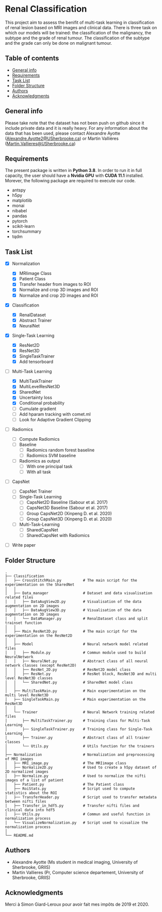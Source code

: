  # Renal Classification
This project aim to assess the benifit of multi-task learning in classification of renal lesion based on MRI images and clinical data. There is three task on which our models will be trained: the classification of the malignancy, the subtype and the grade of renal tumour. The classification of the subtype and the grade can only be done on malignant tumour.
 
 ## Table of contents
* [General info](#general-info)
* [Requirements](#requirements)
* [Task List](#task-list)
* [Folder Structure](#folder-structure)
* [Authors](#authors)
* [Acknowledgments](#acknowledgments)

## General info
Please take note that the dataset has not been push on github since it include private data and it is really heavy.
For any information about the data that has been used, please contact Alexandre Ayotte (Alexandre.Ayotte2@USherbrooke.ca) or Martin Vallières (Martin.Vallieres@USherbrooke.ca)

## Requirements
The present package is written in **Python 3.8**. In order to run it in full capacity, the user should have a **Nvidia GPU** with **CUDA 11.1** installed.
Morever, the following package are required to execute our code.

- antspy
- h5py
- matplotlib
- monai
- nibabel
- pandas
- pytorch
- scikit-learn
- torchsummary
- tqdm


## Task List
- [x] Normalization
  - [x] MRIimage Class
  - [x] Patient Class
  - [x] Transfer header from images to ROI
  - [x] Normalize and crop 3D images and ROI
  - [x] Normalize and crop 2D images and ROI
- [x] Classification 
  - [x] RenalDataset
  - [x] Abstract Trainer
  - [x] NeuralNet
- [x] Single-Task Learning
  - [x] ResNet2D
  - [x] ResNet3D
  - [x] SingleTaskTrainer
  - [x] Add tensorboard
- [ ] Multi-Task Learning
  - [x] MultiTaskTrainer
  - [x] MultiLevelResNet3D
  - [x] SharedNet
  - [x] Uncertainty loss
  - [x] Conditional probability
  - [ ] Cumulate gradient
  - [ ] Add hparam tracking with comet.ml
  - [ ] Look for Adaptive Gradient Clipping
- [ ] Radiomics
  - [ ] Compute Radiomics
  - [ ] Baseline
    - [ ] Radiomics random forest baseline
    - [ ] Radiomics SVM baseline
  - [ ] Radiomics as output
    - [ ] With one principal task
    - [ ] With all task
- [ ] CapsNet
  - [ ] CapsNet Trainer
  - [ ] Single-Task Learning
    - [ ] CapsNet2D Baseline (Sabour et al. 2017)
    - [ ] CapsNet3D Baseline (Sabour et al. 2017)
    - [ ] Group CapsNet2D (Xinpeng D. et al. 2020)
    - [ ] Group CapsNet3D (Xinpeng D. et al. 2020)
  - [ ] Multi-Task-Learning
    - [ ] SharedCapsNet
    - [ ] SharedCapsNet with Radiomics
- [ ] Write paper


## Folder Structure
 ```
.
├── Classification                         
│   ├── CrossStitchMain.py          # The main script for the experimentation on the SharedNet
│   │
│   ├── Data_manager                # Dataset and data visualisation related files
│   │   ├── DataAugView2D.py        # Visualisation of the data augmentation on 2D images
│   │   ├── DataAugView3D.py        # Visualisation of the data augmentation on 3D images
│   │   └── DataManager.py          # RenalDataset class and split trainset function
│   │
│   ├── Main_ResNet2D.py            # The main script for the experimentation on the ResNet2D
│   │
│   ├── Model                       # Neural network model related files
│   │   ├── Module.py               # Commun module used to build NeuralNetwork
│   │   ├── NeuralNet.py            # Abstract class of all neural network classes (except ResNet2D)
│   │   ├── ResNet_2D.py            # ResNet2D model class
│   │   ├── ResNet.py               # ResNet block, ResNet3D and multi level ResNet3D classes
│   │   └── SharedNet.py            # SharedNet model class
│   │
│   ├── MultiTaskMain.py            # Main experimentation on the multi level ResNet3D
│   ├── SingleTaskMain.py           # Main experimentation on the ResNet3D
│   │
│   └── Trainer                     # Neural Network training related files
│       ├── MultiTaskTrainer.py     # Training class for Multi-Task Learning
│       ├── SingleTaskTrainer.py    # Training class for Single-Task Learning
│       ├── Trainer.py              # Abstract class of all trainer classes
│       └── Utils.py                # Utils function for the trainers
│
├── Normalization                   # Normalization and preprocessing of MRI images
│   ├── MRI_image.py                # The MRIimage class
│   ├── Normalize2D.py              # Used to create a h5py dataset of 2D normalized images
│   ├── Normalize.py                # Used to normalize the nifti images of a list of patient
│   ├── Patient.py                  # The Patient class
│   ├── RoiStats.py                 # Script used to compute statistics about the ROI
│   ├── TransferHeader.py           # Script used to transfer metadata between nifti files
│   ├── Transfer_in_hdf5.py         # Transfer nifti files and clinical data into hdf5
│   ├── Utils.py                    # Commun and useful function in normalization process
│   └── VisualizeNormalization.py   # Script used to visualize the normalization process
│
└── README.md
 ```

## Authors
- Alexandre Ayotte (Ms student in medical imaging, University of Sherbrooke, GRIIS)
- Martin Vallieres (Pr, Computer science departement, University of Sherbrooke, GRIIS) 

## Acknowledgments
Merci à Simon Giard-Leroux pour avoir fait mes impôts de 2019 et 2020.
